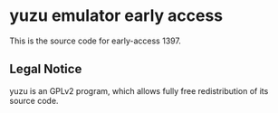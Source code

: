 yuzu emulator early access
=============

This is the source code for early-access 1397.

## Legal Notice

yuzu is an GPLv2 program, which allows fully free redistribution of its source code.
